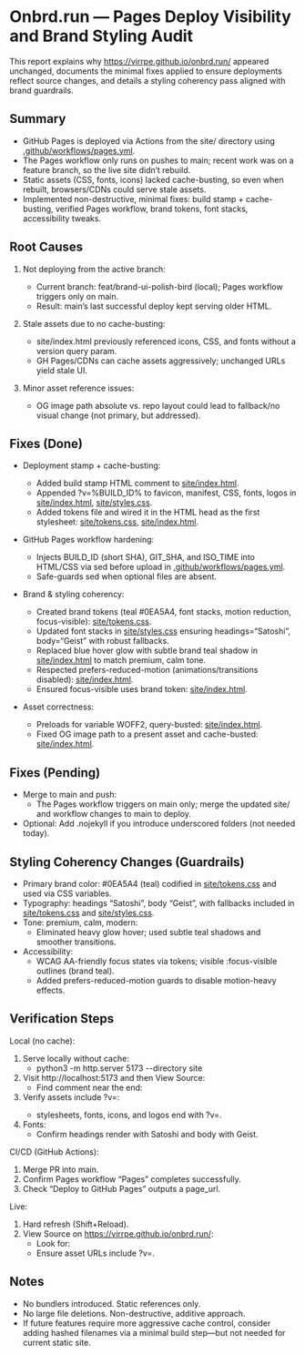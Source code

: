 # Onbrd.run — Pages Deploy Visibility and Brand Styling Audit

This report explains why https://virrpe.github.io/onbrd.run/ appeared unchanged, documents the minimal fixes applied to ensure deployments reflect source changes, and details a styling coherency pass aligned with brand guardrails.

## Summary
- GitHub Pages is deployed via Actions from the site/ directory using [.github/workflows/pages.yml](.github/workflows/pages.yml:1).
- The Pages workflow only runs on pushes to main; recent work was on a feature branch, so the live site didn’t rebuild.
- Static assets (CSS, fonts, icons) lacked cache-busting, so even when rebuilt, browsers/CDNs could serve stale assets.
- Implemented non-destructive, minimal fixes: build stamp + cache-busting, verified Pages workflow, brand tokens, font stacks, accessibility tweaks.

## Root Causes
1) Not deploying from the active branch:
   - Current branch: feat/brand-ui-polish-bird (local); Pages workflow triggers only on main.
   - Result: main’s last successful deploy kept serving older HTML.

2) Stale assets due to no cache-busting:
   - site/index.html previously referenced icons, CSS, and fonts without a version query param.
   - GH Pages/CDNs can cache assets aggressively; unchanged URLs yield stale UI.

3) Minor asset reference issues:
   - OG image path absolute vs. repo layout could lead to fallback/no visual change (not primary, but addressed).

## Fixes (Done)
- Deployment stamp + cache-busting:
  - Added build stamp HTML comment to [site/index.html](site/index.html:512).
  - Appended ?v=%BUILD_ID% to favicon, manifest, CSS, fonts, logos in [site/index.html](site/index.html:9), [site/styles.css](site/styles.css:1).
  - Added tokens file and wired it in the HTML head as the first stylesheet: [site/tokens.css](site/tokens.css:1), [site/index.html](site/index.html:26).

- GitHub Pages workflow hardening:
  - Injects BUILD_ID (short SHA), GIT_SHA, and ISO_TIME into HTML/CSS via sed before upload in [.github/workflows/pages.yml](.github/workflows/pages.yml:26).
  - Safe-guards sed when optional files are absent.

- Brand & styling coherency:
  - Created brand tokens (teal #0EA5A4, font stacks, motion reduction, focus-visible): [site/tokens.css](site/tokens.css:1).
  - Updated font stacks in [site/styles.css](site/styles.css:12) ensuring headings=“Satoshi”, body=“Geist” with robust fallbacks.
  - Replaced blue hover glow with subtle brand teal shadow in [site/index.html](site/index.html:48) to match premium, calm tone.
  - Respected prefers-reduced-motion (animations/transitions disabled): [site/index.html](site/index.html:58).
  - Ensured focus-visible uses brand token: [site/index.html](site/index.html:32).

- Asset correctness:
  - Preloads for variable WOFF2, query-busted: [site/index.html](site/index.html:20).
  - Fixed OG image path to a present asset and cache-busted: [site/index.html](site/index.html:16).

## Fixes (Pending)
- Merge to main and push:
  - The Pages workflow triggers on main only; merge the updated site/ and workflow changes to main to deploy.
- Optional: Add .nojekyll if you introduce underscored folders (not needed today).

## Styling Coherency Changes (Guardrails)
- Primary brand color: #0EA5A4 (teal) codified in [site/tokens.css](site/tokens.css:1) and used via CSS variables.
- Typography: headings “Satoshi”, body “Geist”, with fallbacks included in [site/tokens.css](site/tokens.css:11) and [site/styles.css](site/styles.css:18).
- Tone: premium, calm, modern:
  - Eliminated heavy glow hover; used subtle teal shadows and smoother transitions.
- Accessibility:
  - WCAG AA-friendly focus states via tokens; visible :focus-visible outlines (brand teal).
  - Added prefers-reduced-motion guards to disable motion-heavy effects.

## Verification Steps

Local (no cache):
1) Serve locally without cache:
   - python3 -m http.server 5173 --directory site
2) Visit http://localhost:5173 and then View Source:
   - Find comment near the end: <!-- build: <FULL_SHA> @ <ISO_TIME> -->
3) Verify assets include ?v=<shortsha>:
   - stylesheets, fonts, icons, and logos end with ?v=<shortsha>.
4) Fonts:
   - Confirm headings render with Satoshi and body with Geist.

CI/CD (GitHub Actions):
1) Merge PR into main.
2) Confirm Pages workflow “Pages” completes successfully.
3) Check “Deploy to GitHub Pages” outputs a page_url.

Live:
1) Hard refresh (Shift+Reload).
2) View Source on https://virrpe.github.io/onbrd.run/:
   - Look for: <!-- build: <main HEAD SHA> @ <UTC ISO> -->
   - Ensure asset URLs include ?v=<shortsha>.

## Notes
- No bundlers introduced. Static references only.
- No large file deletions. Non-destructive, additive approach.
- If future features require more aggressive cache control, consider adding hashed filenames via a minimal build step—but not needed for current static site.
